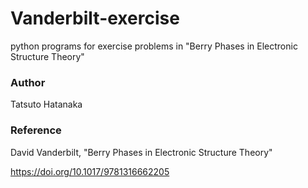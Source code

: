 # Vanderbilt-exercise
python programs for exercise problems in "Berry Phases in Electronic Structure Theory"

### Author
Tatsuto Hatanaka

### Reference
David Vanderbilt, "Berry Phases in Electronic Structure Theory"

https://doi.org/10.1017/9781316662205